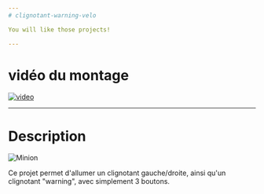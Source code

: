 ```yaml
---
# clignotant-warning-velo

You will like those projects!

---
```

# vidéo du montage
[![video](https://img.youtube.com/vi/OF8e3JVgxyo.jpg)](https://www.youtube.com/watch?v=OF8e3JVgxyo)

---
# Description

![Minion](https://www.notion.so/image/https%3A%2F%2Fs3-us-west-2.amazonaws.com%2Fsecure.notion-static.com%2F18b317d9-6e61-4d3e-a805-f7810237b563%2Fled-iot.png?width=2880)

Ce projet permet d'allumer un clignotant gauche/droite, ainsi qu'un clignotant "warning", avec simplement 3 boutons.
